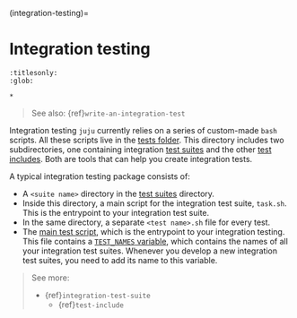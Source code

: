 (integration-testing)=
# Integration testing

```{toctree}
:titlesonly:
:glob:

*
```

> See also: {ref}`write-an-integration-test`

Integration testing `juju` currently relies on a series of custom-made `bash` scripts. All these scripts live
in the [tests folder](https://github.com/juju/juju/tree/main/tests). This directory includes two subdirectories, one containing
integration [test suites](https://github.com/juju/juju/tree/main/tests/suites) and the
other [test includes](https://github.com/juju/juju/tree/main/tests/includes). Both are tools that can help you create
integration tests.

A typical integration testing package consists of:

- A `<suite name>` directory in the [test suites](https://github.com/juju/juju/tree/main/tests/suites) directory.
- Inside this directory, a main script for the integration test suite, `task.sh`. This is the entrypoint to your
  integration test suite.
- In the same directory, a separate `<test name>.sh` file for every test.
- The [main test script](https://github.com/juju/juju/blob/main/tests/main.sh), which is the entrypoint to your integration testing.
  This file contains a [`TEST_NAMES` variable](https://github.com/juju/juju/blob/main/tests/main.sh#L42),
  which contains the names of all your integration test suites. Whenever you develop a new integration test suites, you
  need to add its name to this variable.

> See more:
> 
> - {ref}`integration-test-suite`
>   - {ref}`test-include`
